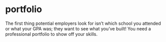 # portfolio
The first thing potential employers look for isn’t which school you attended or what your GPA was; they want to see what you’ve built! You need a professional portfolio to show off your skills.


